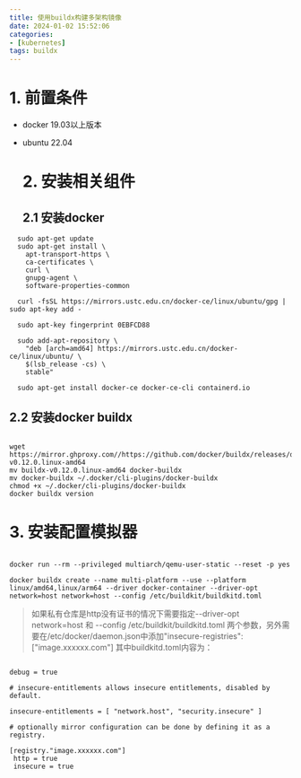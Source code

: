 ```yaml
---
title: 使用buildx构建多架构镜像
date: 2024-01-02 15:52:06
categories:
- [kubernetes]
tags: buildx
---
```


# 1. 前置条件

- docker 19.03以上版本
- ubuntu 22.04
  
  # 2. 安装相关组件
  
  ## 2.1 安装docker
  
```
  sudo apt-get update
  sudo apt-get install \
    apt-transport-https \
    ca-certificates \
    curl \
    gnupg-agent \
    software-properties-common

  curl -fsSL https://mirrors.ustc.edu.cn/docker-ce/linux/ubuntu/gpg | sudo apt-key add -

  sudo apt-key fingerprint 0EBFCD88

  sudo add-apt-repository \
    "deb [arch=amd64] https://mirrors.ustc.edu.cn/docker-ce/linux/ubuntu/ \
    $(lsb_release -cs) \
    stable"

  sudo apt-get install docker-ce docker-ce-cli containerd.io
```

## 2.2 安装docker buildx
```

wget https://mirror.ghproxy.com//https://github.com/docker/buildx/releases/download/v0.12.0/buildx-v0.12.0.linux-amd64
mv buildx-v0.12.0.linux-amd64 docker-buildx
mv docker-buildx ~/.docker/cli-plugins/docker-buildx
chmod +x ~/.docker/cli-plugins/docker-buildx
docker buildx version

```
# 3. 安装配置模拟器
```

docker run --rm --privileged multiarch/qemu-user-static --reset -p yes

docker buildx create --name multi-platform --use --platform linux/amd64,linux/arm64 --driver docker-container --driver-opt network=host network=host --config /etc/buildkit/buildkitd.toml

```
> 如果私有仓库是http没有证书的情况下需要指定--driver-opt network=host 和 --config /etc/buildkit/buildkitd.toml 两个参数，另外需要在/etc/docker/daemon.json中添加"insecure-registries": ["image.xxxxxx.com"]
其中buildkitd.toml内容为：
```

debug = true

# insecure-entitlements allows insecure entitlements, disabled by default.

insecure-entitlements = [ "network.host", "security.insecure" ]

# optionally mirror configuration can be done by defining it as a registry.

[registry."image.xxxxxx.com"]
 http = true
 insecure = true
```